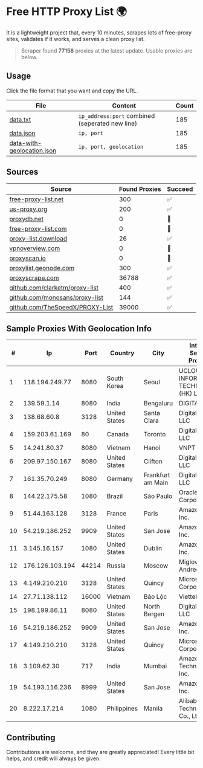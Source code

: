 
# Free HTTP Proxy List 🌍

It is a lightweight project that, every 10 minutes, scrapes lots of free-proxy sites, validates if it works, and serves a clean proxy list.


> Scraper found **77158** proxies at the latest update. Usable proxies are below.

## Usage

Click the file format that you want and copy the URL.


|File|Content|Count|
|----|-------|-----|
|[data.txt](https://raw.githubusercontent.com/themiralay/Proxy-List-World/master/data.txt)|`ip_address:port` combined (seperated new line)|185|
|[data.json](https://raw.githubusercontent.com/themiralay/Proxy-List-World/master/data.json)|`ip, port`|185|
|[data-with-geolocation.json](https://raw.githubusercontent.com/themiralay/Proxy-List-World/master/data-with-geolocation.json)|`ip, port, geolocation`|185|

## Sources

|Source|Found Proxies|Succeed|
|------|-------------|-------|
|[free-proxy-list.net](https://free-proxy-list.net)|300|✅|
|[us-proxy.org](https://www.us-proxy.org)|200|✅|
|[proxydb.net](http://proxydb.net)|0|🚫|
|[free-proxy-list.com](https://free-proxy-list.com/?page=&port=&type%5B%5D=http&type%5B%5D=https&up_time=0&search=Search)|0|🚫|
|[proxy-list.download](https://www.proxy-list.download/HTTP)|26|✅|
|[vpnoverview.com](https://vpnoverview.com/privacy/anonymous-browsing/free-proxy-servers)|0|🚫|
|[proxyscan.io](https://www.proxyscan.io)|0|🚫|
|[proxylist.geonode.com](https://proxylist.geonode.com/api/proxy-list?limit=300&page=1&sort_by=lastChecked&sort_type=desc&protocols=http,https)|300|✅|
|[proxyscrape.com](https://api.proxyscrape.com/v2/?request=displayproxies&protocol=http&timeout=10000&country=all&ssl=all&anonymity=all)|36788|✅|
|[github.com/clarketm/proxy-list](https://raw.githubusercontent.com/clarketm/proxy-list/master/proxy-list-raw.txt)|400|✅|
|[github.com/monosans/proxy-list](https://raw.githubusercontent.com/monosans/proxy-list/main/proxies/http.txt)|144|✅|
|[github.com/TheSpeedX/PROXY-List](https://raw.githubusercontent.com/TheSpeedX/PROXY-List/master/http.txt)|39000|✅|


## Sample Proxies With Geolocation Info

|#|Ip|Port|Country|City|Internet Service Provider|
|-|--|----|-------|----|-------------------------|
|1|118.194.249.77|8080|South Korea|Seoul|UCLOUD INFORMATION TECHNOLOGY (HK) LIMITED|
|2|139.59.1.14|8080|India|Bengaluru|DIGITALOCEAN|
|3|138.68.60.8|3128|United States|Santa Clara|DigitalOcean, LLC|
|4|159.203.61.169|80|Canada|Toronto|DigitalOcean, LLC|
|5|14.241.80.37|8080|Vietnam|Hanoi|VNPT|
|6|209.97.150.167|8080|United States|Clifton|DigitalOcean, LLC|
|7|161.35.70.249|8080|Germany|Frankfurt am Main|DigitalOcean, LLC|
|8|144.22.175.58|1080|Brazil|São Paulo|Oracle Corporation|
|9|51.44.163.128|3128|France|Paris|Amazon.com, Inc.|
|10|54.219.186.252|9909|United States|San Jose|Amazon.com, Inc.|
|11|3.145.16.157|1080|United States|Dublin|Amazon.com, Inc.|
|12|176.126.103.194|44214|Russia|Moscow|Miglovets Egor Andreevich|
|13|4.149.210.210|3128|United States|Quincy|Microsoft Corporation|
|14|27.71.138.112|16000|Vietnam|Bảo Lộc|Viettel Group|
|15|198.199.86.11|8080|United States|North Bergen|DigitalOcean, LLC|
|16|54.219.186.252|9909|United States|San Jose|Amazon.com, Inc.|
|17|4.149.210.210|3128|United States|Quincy|Microsoft Corporation|
|18|3.109.62.30|717|India|Mumbai|Amazon Technologies Inc.|
|19|54.193.116.236|8999|United States|San Jose|Amazon.com, Inc.|
|20|8.222.17.214|1080|Philippines|Manila|Alibaba (US) Technology Co., Ltd.|



## Contributing

Contributions are welcome, and they are greatly appreciated! Every
little bit helps, and credit will always be given.

